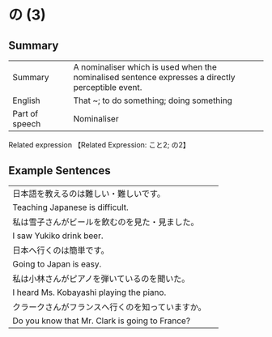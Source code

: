 # の (3)

## Summary

<table><tr>   <td>Summary<td>   <td>A nominaliser which is used when the nominalised sentence expresses a directly perceptible event.</td><tr><tr>   <td>English<td>   <td>That ~; to do something; doing something</td><tr><tr>   <td>Part of speech<td>   <td>Nominaliser</td><tr></table><tr>   <td>Related expression<td>   <td>【Related Expression: こと2; の2】</td><tr></table></table>

## Example Sentences

<table><tr><td>日本語を教えるのは難しい・難しいです。<td><tr><tr><td>Teaching Japanese is difficult.<td><tr><tr><td>私は雪子さんがビールを飲むのを見た・見ました。<td><tr><tr><td>I saw Yukiko drink beer.<td><tr><tr><td>日本へ行くのは簡単です。<td><tr><tr><td>Going to Japan is easy.<td><tr><tr><td>私は小林さんがピアノを弾いているのを聞いた。<td><tr><tr><td>I heard Ms. Kobayashi playing the piano.<td><tr><tr><td>クラークさんがフランスへ行くのを知っていますか。<td><tr><tr><td>Do you know that Mr. Clark is going to France?<td><tr></table>

